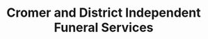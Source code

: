 ---
title: "Cromer and District Independent Funeral Services"
url: /cromer/cromer-and-district-independent-funeral-services/
shop: funeral directors
---